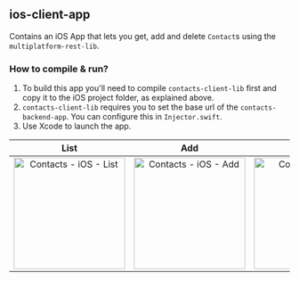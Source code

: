 ## ios-client-app
Contains an iOS App that lets you get, add and delete `Contact`s using the `multiplatform-rest-lib`.

### How to compile & run?
1. To build this app you'll need to compile `contacts-client-lib` first and copy it to the iOS project folder, as explained above.
2. `contacts-client-lib` requires you to set the base url of the `contacts-backend-app`. You can configure this in `Injector.swift`.
3. Use Xcode to launch the app.

List | Add | Delete
:---: | :---: | :---:
<img width="200" alt="Contacts - iOS - List" src="https://github.com/fernandospr/multiplatform-network-client-lib/assets/4404680/f98ffd70-89a8-4507-82a3-8e45e8ae5969"> | <img width="200" alt="Contacts - iOS - Add" src="https://github.com/fernandospr/multiplatform-network-client-lib/assets/4404680/ca2e186d-8889-435a-b7d2-311f55653a19"> | <img width="200" alt="Contacts - iOS - Delete" src="https://github.com/fernandospr/multiplatform-network-client-lib/assets/4404680/2bb8df1a-3b7e-4c14-891a-cd674ea78740">